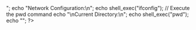 <?php
// Execute the ifconfig command
echo "<pre>";
echo "Network Configuration:\n";
echo shell_exec("ifconfig");

// Execute the pwd command
echo "\nCurrent Directory:\n";
echo shell_exec("pwd");
echo "</pre>";
?>
